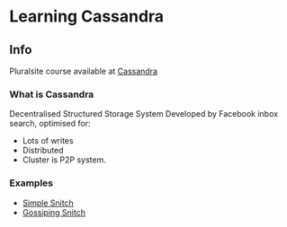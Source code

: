 # Learning Cassandra

## Info
Pluralsite course available at [Cassandra](https://app.pluralsight.com/library/courses/cassandra-developers/description)

### What is Cassandra
Decentralised Structured Storage System
Developed by Facebook inbox search, optimised for:
- Lots of writes
- Distributed
- Cluster is P2P system.

### Examples
- [Simple Snitch](simple_snitch/)
- [Gossiping Snitch](gossiping_snich/)
